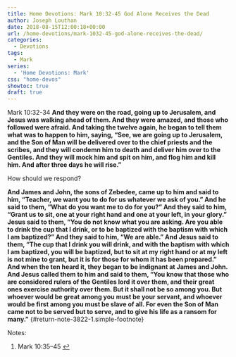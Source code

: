 ```yaml
---
title: Home Devotions: Mark 10:32-45 God Alone Receives the Dead
author: Joseph Louthan
date: 2018-08-15T12:00:18+00:00
url: /home-devotions/mark-1032-45-god-alone-receives-the-dead/
categories:
  - Devotions
tags:
  - Mark
series:
  - 'Home Devotions: Mark'
css: "home-devos"
showtoc: true
draft: true
---
```

<p class="p1">
  <span class="s1">Mark 10:32-34 <strong>And they were on the road, going up to Jerusalem, and Jesus was walking ahead of them. And they were amazed, and those who followed were afraid. And taking the twelve again, he began to tell them what was to happen to him, saying, “See, we are going up to Jerusalem, and the Son of Man will be delivered over to the chief priests and the scribes, and they will condemn him to death and deliver him over to the Gentiles. And they will mock him and spit on him, and flog him and kill him. And after three days he will rise.” </strong></span>
</p>

<p class="p1">
  <span class="s1">How should we respond? </span>
</p>

**<span lang="en-US">And James and John, the sons of Zebedee, came up to him and said to him, “Teacher, we want you to do for us whatever we ask of you.” </span> <span lang="en-US">And he said to them, “What do you want me to do for you?” </span> <span lang="en-US">And they said to him, “Grant us to sit, one at your right hand and one at your left, in your glory.” </span> <span lang="en-US">Jesus said to them, “You do not know what you are asking. Are you able to drink the cup that I drink, or to be baptized with the baptism with which I am baptized?” </span> <span lang="en-US">And they said to him, “We are able.” And Jesus said to them, “The cup that I drink you will drink, and with the baptism with which I am baptized, you will be baptized, </span> <span lang="en-US">but to sit at my right hand or at my left is not mine to grant, but it is for those for whom it has been prepared.” </span> <span lang="en-US">And when the ten heard it, they began to be indignant at James and John. </span> <span lang="en-US">And Jesus called them to him and said to them, “You know that those who are considered rulers of the Gentiles lord it over them, and their great ones exercise authority over them. </span> <span lang="en-US">But it shall not be so among you. But whoever would be great among you must be your servant, </span> <span lang="en-US">and whoever would be first among you must be slave of all. </span> <span lang="en-US">For even the Son of Man came not to be served but to serve, and to give his life as a ransom for many.”</span>** [][1]{#return-note-3822-1.simple-footnote}

<div class="simple-footnotes">
  <p class="notes">
    Notes:
  </p>
  
  <ol>
    <li id="note-3822-1">
      <span lang="en-US">Mark 10:35–45</span> <a href="#return-note-3822-1">&#8617;</a>
    </li>
  </ol>
</div>

 [1]: #note-3822-1 "Mark 10:35–45"